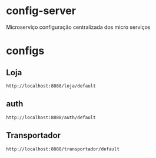 # config-server
Microserviço configuração centralizada dos micro serviços


# configs

## Loja 
	http://localhost:8888/loja/default

## auth 
	http://localhost:8888/auth/default
	
## Transportador 
	http://localhost:8888/transportador/default